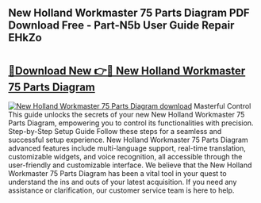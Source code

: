 ## New Holland Workmaster 75 Parts Diagram PDF Download Free - Part-N5b User Guide Repair EHkZo

# <h2><a href="http://dfnhs1s.blite.top/?on=New+Holland+Workmaster+75+Parts+Diagram">🔗Download New 👉🔴 New Holland Workmaster 75 Parts Diagram</a></h2>

[![New Holland Workmaster 75 Parts Diagram download](https://i.imgur.com/lujVjoI.png)](http://dfnhs1s.blite.top/?on=New+Holland+Workmaster+75+Parts+Diagram)
Masterful Control This guide unlocks the secrets of your new New Holland Workmaster 75 Parts Diagram, empowering you to control its functionalities with precision. Step-by-Step Setup Guide Follow these steps for a seamless and successful setup experience. New Holland Workmaster 75 Parts Diagram advanced features include multi-language support, real-time translation, customizable widgets, and voice recognition, all accessible through the user-friendly and customizable interface. We believe that the New Holland Workmaster 75 Parts Diagram has been a vital tool in your quest to understand the ins and outs of your latest acquisition. If you need any assistance or clarification, our customer service team is here to help.

